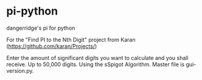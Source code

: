 # pi-python
dangerridge's pi for python

For the "Find PI to the Nth Digit" project from Karan (https://github.com/karan/Projects/)

Enter the amount of significant digits you want to calculate and you shall receive. Up to 50,000 digits. Using the sSpigot Algorithm. Master file is 
gui-version.py.


